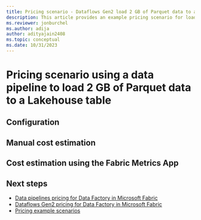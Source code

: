 ```yaml
---
title: Pricing scenario - Dataflows Gen2 load 2 GB of Parquet data to a Lakehouse table
description: This article provides an example pricing scenario for loading 2 GB of Parquet data to a Lakehouse Table using Dataflows Gen2 for Data Factory in Microsoft Fabric.
ms.reviewer: jonburchel
ms.author: adija
author: adityajain2408
ms.topic: conceptual
ms.date: 10/31/2023
---
```


# Pricing scenario using a data pipeline to load 2 GB of Parquet data to a Lakehouse table

## Configuration

## Manual cost estimation

## Cost estimation using the Fabric Metrics App

## Next steps

- [Data pipelines pricing for Data Factory in Microsoft Fabric](pricing-pipelines.md)
- [Dataflows Gen2 pricing for Data Factory in Microsoft Fabric](pricing-dataflows-gen2.md)
- [Pricing example scenarios](pricing-overview.md#pricing-examples)
